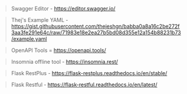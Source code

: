> Swagger Editor - https://editor.swagger.io/

> Thej's Example YAML - https://gist.githubusercontent.com/thejeshgn/babba0a8a16c2be272f3aa3fe291e64c/raw/71983e18e2ea27b5bd08d355e12a154b88231b73/example.yaml

> OpenAPI Tools = https://openapi.tools/

> Insomnia offline tool - https://insomnia.rest/

> Flask RestPlus - https://flask-restplus.readthedocs.io/en/stable/

> Flask Restful - https://flask-restful.readthedocs.io/en/latest/